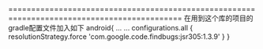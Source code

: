============================================================================================
在用到这个库的项目的gradle配置文件加入如下
android{
  ... ...
  configurations.all {
      resolutionStrategy.force 'com.google.code.findbugs:jsr305:1.3.9'
  }
}